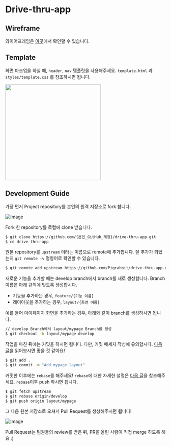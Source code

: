 # Drive-thru-app

## Wireframe

와이어프레임은 [이곳](https://ovenapp.io/view/TPpwSKyqkmp6YRMUCOpwJnmkm7I7QKBR/Bwrws)에서 확인할 수 있습니다.

## Template

화면 마크업을 하실 때, `header`, `nav` 템플릿을 사용해주세요.
`template.html` 과 `styles/template.css` 를 참조하시면 됩니다.

<img src="https://user-images.githubusercontent.com/13795717/85216120-f6420700-b3bb-11ea-8ce6-47624629c65f.png" width="300">

## Development Guide

가장 먼저 Project repository를 본인의 원격 저장소로 fork 합니다.

![image](https://user-images.githubusercontent.com/13795717/85205573-23a89980-b357-11ea-9b9f-8f6b477148f8.png)


Fork 한 repository를 로컬에 clone 받습니다.

``` bash
$ git clone https://github.com/{본인_GitHub_계정}/drive-thru-app.git
$ cd drive-thru-app
```

원본 repository를 `upstream` 이라는 이름으로 remote에 추가합니다.
잘 추가가 되었는지 `git remote -v` 명령어로 확인할 수 있습니다.

``` bash
$ git remote add upstream https://github.com/Pigrabbit/drive-thru-app.git
```

새로운 기능을 추가할 때는 develop branch에서 branch를 새로 생성합니다.
Branch 이름은 아래 규칙에 맞도록 생성합시다.

- 기능을 추가하는 경우, `feature/{기능 이름}`
- 레이아웃을 추가하는 경우, `layout/{화면 이름}`

예를 들어 마이페이지 화면을 추가하는 경우, 아래와 같이 branch를 생성하시면 됩니다.

``` bash
// develop Branch에서 layout/mypage Branch를 생성
$ git checkout -b layout/mypage develop
```

작업을 마친 뒤에는 커밋을 하시면 됩니다.
다만, 커밋 메세지 작성에 유의합시다.
[다음 글](https://meetup.toast.com/posts/106)을 읽어보시면 좋을 것 같아요!

``` bash
$ git add .
$ git commit -m "Add mypage layout"
```

커밋한 이후에는 `rebase`를 해주세요!
`rebase`에 대한 자세한 설명은 [다음 글](https://velog.io/@godori/Git-Rebase)을 참조해주세요.
`rebase`이후 push 하시면 됩니다.

``` bash
$ git fetch upstream
$ git rebase origin/develop
$ git push origin layout/mypage
```

그 다음 원본 저장소로 오셔서 Pull Request를 생성해주시면 됩니다!

![image](https://user-images.githubusercontent.com/13795717/85207306-dcc0a100-b362-11ea-9fef-c0ad2042410d.png)


Pull Request는 팀원들의 review를 받은 뒤, PR을 올린 사람이 직접 merge 하도록 해요 :)